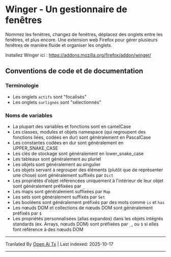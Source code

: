 # Winger - Un gestionnaire de fenêtres

Nommez les fenêtres, changez de fenêtres, déplacez des onglets entre les fenêtres, et plus encore. Une extension web Firefox pour gérer plusieurs fenêtres de manière fluide et organiser les onglets.

Installez Winger ici : https://addons.mozilla.org/firefox/addon/winger/

## Conventions de code et de documentation

### Terminologie

- Les onglets `actifs` sont "focalisés"
- Les onglets `surlignés` sont "sélectionnés"

### Noms de variables

- La plupart des variables et fonctions sont en camelCase
- Les classes, modules et objets namespace (qui regroupent des fonctions liées, codées en dur) sont généralement en PascalCase
- Les constantes codées en dur sont généralement en UPPER_SNAKE_CASE
- Les clés de stockage sont généralement en lower_snake_case
- Les tableaux sont généralement au pluriel
- Les objets sont généralement au singulier
- Les objets servant à regrouper des éléments (plutôt que de représenter une chose) sont généralement suffixés par `Dict`
- Les propriétés d’objet référencées uniquement à l’intérieur de leur objet sont généralement préfixées par `_`
- Les maps sont généralement suffixées par `Map`
- Les sets sont généralement suffixés par `Set`
- Les booléens sont généralement préfixés par des mots comme `is` et `has`
- Les nœuds DOM et collections de nœuds DOM sont généralement préfixés par `$`
- Les propriétés personnalisées (alias expandos) dans les objets intégrés standards (ex. Arrays, nœuds DOM) sont préfixées par `_`, ou `$` si elles font référence à des nœuds DOM


---

Tranlated By [Open Ai Tx](https://github.com/OpenAiTx/OpenAiTx) | Last indexed: 2025-10-17

---